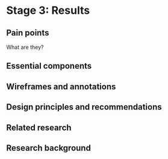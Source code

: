 # Stage 3: Results


## Pain points

What are they?

## Essential components

## Wireframes and annotations

## Design principles and recommendations

## Related research

## Research background
